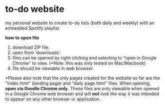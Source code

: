 # to-do website
my personal website to create to-do lists (both daily and weekly) with an embedded Spotify playlist. 

**how to open file**

1. download ZIP file.
2. open from 'downloads'.
3. files can be opened by right-clicking and selecting to "open in Google Chrome" to view. (*Note: this was only tested on Mac/Macbook)
4. file should be viewable in web browser. 
 
*Please also note that the only pages created for the website so far are the "index.html" (landing page) and "daily page.html" files. When opening, **open via Goodle Chrome only**. These files are  only viewable when opened in a Google Chrome web browser and will **not** look the way it was intended to appear on any other browser or application.

